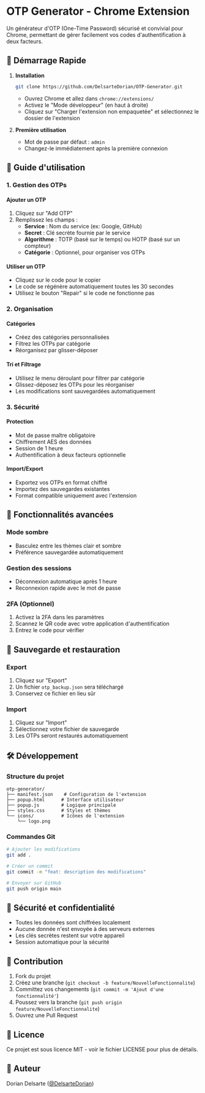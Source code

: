 # OTP Generator - Chrome Extension

Un générateur d'OTP (One-Time Password) sécurisé et convivial pour Chrome, permettant de gérer facilement vos codes d'authentification à deux facteurs.

## 🚀 Démarrage Rapide

1. **Installation**
   ```bash
   git clone https://github.com/DelsarteDorian/OTP-Generator.git
   ```
   - Ouvrez Chrome et allez dans `chrome://extensions/`
   - Activez le "Mode développeur" (en haut à droite)
   - Cliquez sur "Charger l'extension non empaquetée" et sélectionnez le dossier de l'extension

2. **Première utilisation**
   - Mot de passe par défaut : `admin`
   - Changez-le immédiatement après la première connexion

## 📱 Guide d'utilisation

### 1. Gestion des OTPs

#### Ajouter un OTP
1. Cliquez sur "Add OTP"
2. Remplissez les champs :
   - **Service** : Nom du service (ex: Google, GitHub)
   - **Secret** : Clé secrète fournie par le service
   - **Algorithme** : TOTP (basé sur le temps) ou HOTP (basé sur un compteur)
   - **Catégorie** : Optionnel, pour organiser vos OTPs

#### Utiliser un OTP
- Cliquez sur le code pour le copier
- Le code se régénère automatiquement toutes les 30 secondes
- Utilisez le bouton "Repair" si le code ne fonctionne pas

### 2. Organisation

#### Catégories
- Créez des catégories personnalisées
- Filtrez les OTPs par catégorie
- Réorganisez par glisser-déposer

#### Tri et Filtrage
- Utilisez le menu déroulant pour filtrer par catégorie
- Glissez-déposez les OTPs pour les réorganiser
- Les modifications sont sauvegardées automatiquement

### 3. Sécurité

#### Protection
- Mot de passe maître obligatoire
- Chiffrement AES des données
- Session de 1 heure
- Authentification à deux facteurs optionnelle

#### Import/Export
- Exportez vos OTPs en format chiffré
- Importez des sauvegardes existantes
- Format compatible uniquement avec l'extension

## 🔧 Fonctionnalités avancées

### Mode sombre
- Basculez entre les thèmes clair et sombre
- Préférence sauvegardée automatiquement

### Gestion des sessions
- Déconnexion automatique après 1 heure
- Reconnexion rapide avec le mot de passe

### 2FA (Optionnel)
1. Activez la 2FA dans les paramètres
2. Scannez le QR code avec votre application d'authentification
3. Entrez le code pour vérifier

## 💾 Sauvegarde et restauration

### Export
1. Cliquez sur "Export"
2. Un fichier `otp_backup.json` sera téléchargé
3. Conservez ce fichier en lieu sûr

### Import
1. Cliquez sur "Import"
2. Sélectionnez votre fichier de sauvegarde
3. Les OTPs seront restaurés automatiquement

## 🛠️ Développement

### Structure du projet
```
otp-generator/
├── manifest.json    # Configuration de l'extension
├── popup.html      # Interface utilisateur
├── popup.js        # Logique principale
├── styles.css      # Styles et thèmes
└── icons/          # Icônes de l'extension
    └── logo.png
```

### Commandes Git
```bash
# Ajouter les modifications
git add .

# Créer un commit
git commit -m "feat: description des modifications"

# Envoyer sur GitHub
git push origin main
```

## 🔐 Sécurité et confidentialité

- Toutes les données sont chiffrées localement
- Aucune donnée n'est envoyée à des serveurs externes
- Les clés secrètes restent sur votre appareil
- Session automatique pour la sécurité

## 🤝 Contribution

1. Fork du projet
2. Créez une branche (`git checkout -b feature/NouvelleFonctionnalite`)
3. Committez vos changements (`git commit -m 'Ajout d'une fonctionnalité'`)
4. Poussez vers la branche (`git push origin feature/NouvelleFonctionnalite`)
5. Ouvrez une Pull Request

## 📝 Licence

Ce projet est sous licence MIT - voir le fichier LICENSE pour plus de détails.

## 👤 Auteur

Dorian Delsarte ([@DelsarteDorian](https://github.com/DelsarteDorian)) 